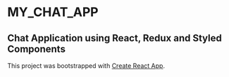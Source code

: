 # MY_CHAT_APP

## Chat Application using React, Redux and Styled Components

This project was bootstrapped with [Create React App](https://github.com/facebook/create-react-app).